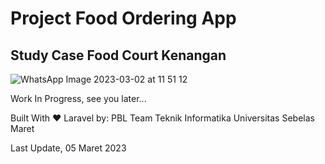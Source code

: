 <h1> Project Food Ordering App </h1>
<h2> Study Case Food Court Kenangan </h2>

![WhatsApp Image 2023-03-02 at 11 51 12](https://user-images.githubusercontent.com/65862366/222925077-dcaf6f4d-97fd-49a4-b85d-ae441b86bf26.jpg)

Work In Progress, see you later...<br>
<p>Built With ❤️ Laravel by: PBL Team Teknik Informatika Universitas Sebelas Maret</p>
<p>Last Update, 05 Maret 2023</p>
